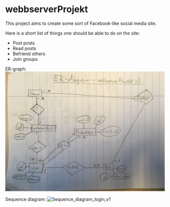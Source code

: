 # webbserverProjekt

This project aims to create some sort of Facebook-like social media site.

Here is a short list of things one should be able to do on the site:
* Post posts
* Read posts
* Befriend others
* Join groups

ER-graph:
![ER_graph_v1](https://github.com/itggot-johannes-kvernes/webbserverProjekt/raw/master/ER-diagram_webbserverProjekt_v1.jpg "ER-graph v1")

Sequence diagram:
![Sequence_diagram_login_v1](https://www.websequencediagrams.com/?lz=dGl0bGUgTG9naW4KCkJyb3dzZXIgLT4gV2ViIHNlcnZlcjogSFRUUCBHRVQgJy8nCgAPCiAtPiBhcHAucmI6IGdldCgnLycpCgALBgAPDG1hdGNoIHJvdXRlAAscc2xpbSg6c3RhcnRfcGFnZQA_DACAfw5NTAB2DwCBMAcAgSIHcmVzcG9uc2UAgUIMABkJRmlsbCBvdXQgbG9naW4gZm9ybQCBWR1QT1NUICcvACkFAIFkGHBvc3QoABwIAIFiIAAnBgAaElVzZXIAgkUFAAQFAIEZBSh1c2VybmFtZSwgcGFzc3dvcmQsIGlkKQoAJQcgLT4gZGIuc3FsaXRlOiBTRUxFQ1QAIgkgRlJPTSB1c2VycyBXSEVSRQAHBW5hbWUgSVM_LAAFCQoAOgkAeg1bWwBsCF1dAGUMAIEfCWNoZWNrAEsJLwBuCWNvbWJpbmF0aW9uAIELHmkAgQUeIACBACRpAIEGGACCSgVuZXcoaWQAgWEKAIItDQCEbwllc3Npb24oOnVzZXIADxMgOgCFXwZlZGlyZWN0AIV_BQCFBhQgOiAAFw0AhQUeAEcGAIYtBgCFKYFNICsgY29va2llcyE&s=default "Sequence diagram login v1")